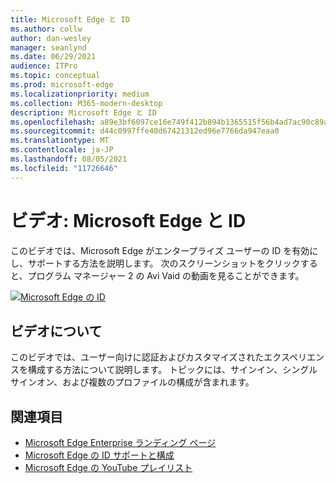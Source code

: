 ```yaml
---
title: Microsoft Edge と ID
ms.author: collw
author: dan-wesley
manager: seanlynd
ms.date: 06/29/2021
audience: ITPro
ms.topic: conceptual
ms.prod: microsoft-edge
ms.localizationpriority: medium
ms.collection: M365-modern-desktop
description: Microsoft Edge と ID
ms.openlocfilehash: a89e3bf6097ce16e749f412b894b1365515f56b4ad7ac90c89acbd4644aea688
ms.sourcegitcommit: d44c0997ffe40d67421312ed96e7766da947eaa0
ms.translationtype: MT
ms.contentlocale: ja-JP
ms.lasthandoff: 08/05/2021
ms.locfileid: "11726646"
---
```

# <a name="video-microsoft-edge-and-identity"></a>ビデオ: Microsoft Edge と ID

このビデオでは、Microsoft Edge がエンタープライズ ユーザーの ID を有効にし、サポートする方法を説明します。 次のスクリーンショットをクリックすると、プログラム マネージャー 2 の Avi Vaid の動画を見ることができます。

[![Microsoft Edge の ID](media/microsoft-edge-video-identity/0.png)](http://www.youtube.com/watch?v=8lRUKhR7ipA "Identity in Microsoft Edge")

## <a name="about-the-video"></a>ビデオについて

このビデオでは、ユーザー向けに認証およびカスタマイズされたエクスペリエンスを構成する方法について説明します。 トピックには、サインイン、シングル サインオン、および複数のプロファイルの構成が含まれます。

## <a name="see-also"></a>関連項目

- [Microsoft Edge Enterprise ランディング ページ](https://aka.ms/EdgeEnterprise)
- [Microsoft Edge の ID サポートと構成](microsoft-edge-security-identity.md)
- [Microsoft Edge の YouTube プレイリスト](https://www.youtube.com/playlist?list=PLXtHYVsvn_b-uXh1tMeYpT-0iD8tD3tFy)
